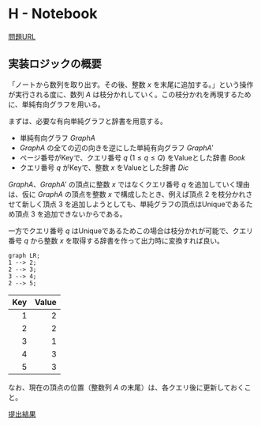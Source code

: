 # H - Notebook

[問題URL](https://atcoder.jp/contests/adt_hard_20240430_2/tasks/abc273_e)

## 実装ロジックの概要

「ノートから数列を取り出す。その後、整数 $x$ を末尾に追加する。」という操作が実行される度に、数列 $A$ は枝分かれしていく。この枝分かれを再現するために、単純有向グラフを用いる。

まずは、必要な有向単純グラフと辞書を用意する。

- 単純有向グラフ $GraphA$
- $GraphA$ の全ての辺の向きを逆にした単純有向グラフ $GraphA'$
- ページ番号がKeyで、クエリ番号 $q \ (1 \le q \le Q)$ をValueとした辞書 $Book$
- クエリ番号 $q$ がKeyで、整数 $x$ をValueとした辞書 $Dic$

$GraphA$、$GraphA'$ の頂点に整数 $x$ ではなくクエリ番号 $q$ を追加していく理由は、仮に $GraphA$ の頂点を整数 $x$ で構成したとき、例えば頂点 $2$ を枝分かれさせて新しく頂点 $3$ を追加しようとしても、単純グラフの頂点はUniqueであるため頂点 $3$ を追加できないからである。

一方でクエリ番号 $q$ はUniqueであるためこの場合は枝分かれが可能で、クエリ番号 $q$ から整数 $x$ を取得する辞書を作って出力時に変換すれば良い。

```mermaid
graph LR;
1 --> 2;
2 --> 3;
3 --> 4;
2 --> 5;
```

|Key|Value|
|-:|-:|
|1|2|
|2|2|
|3|1|
|4|3|
|5|3|

なお、現在の頂点の位置（整数列 $A$ の末尾）は、各クエリ後に更新しておくこと。

[提出結果](https://atcoder.jp/contests/adt_hard_20240430_2/submissions/52985025)
